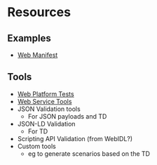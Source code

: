 # Resources

## Examples
* [Web Manifest](https://www.w3.org/TR/appmanifest/#conformance)

## Tools
* [Web Platform Tests](https://github.com/w3c/web-platform-tests)
* [Web Service Tools](https://dzone.com/articles/12-great-web-service-testing-tools)
* JSON Validation tools
  * For JSON payloads and TD
* JSON-LD Validation
  * For TD
* Scripting API Validation (from WebIDL?)
* Custom tools
  * eg to generate scenarios based on the TD

